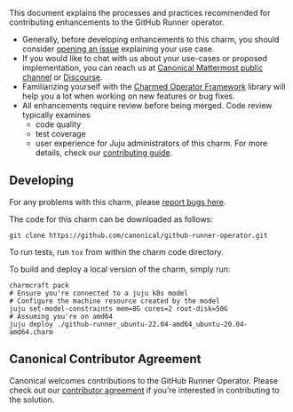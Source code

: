 This document explains the processes and practices recommended for contributing enhancements to the GitHub Runner operator.

* Generally, before developing enhancements to this charm, you should consider [opening an issue](https://github.com/canonical/github-runner-operator/issues) explaining your use case.
* If you would like to chat with us about your use-cases or proposed implementation, you can reach us at [Canonical Mattermost public channel](https://chat.charmhub.io/charmhub/channels/charm-dev) or [Discourse](https://discourse.charmhub.io/).
* Familiarizing yourself with the [Charmed Operator Framework](https://juju.is/docs/sdk) library will help you a lot when working on new features or bug fixes.
* All enhancements require review before being merged. Code review typically examines
  * code quality
  * test coverage
  * user experience for Juju administrators of this charm.
For more details, check our [contributing guide](https://github.com/canonical/is-charms-contributing-guide/blob/main/CONTRIBUTING.md).

## Developing

For any problems with this charm, please [report bugs here](https://github.com/canonical/github-runner-operator/issues).

The code for this charm can be downloaded as follows:

```
git clone https://github.com/canonical/github-runner-operator.git
```

To run tests, run `tox` from within the charm code directory.

To build and deploy a local version of the charm, simply run:

```
charmcraft pack
# Ensure you're connected to a juju k8s model
# Configure the machine resource created by the model
juju set-model-constraints mem=8G cores=2 root-disk=50G
# Assuming you're on amd64
juju deploy ./github-runner_ubuntu-22.04-amd64_ubuntu-20.04-amd64.charm
```
## Canonical Contributor Agreement

Canonical welcomes contributions to the GitHub Runner Operator. Please check out our [contributor agreement](https://ubuntu.com/legal/contributors) if you’re interested in contributing to the solution.
